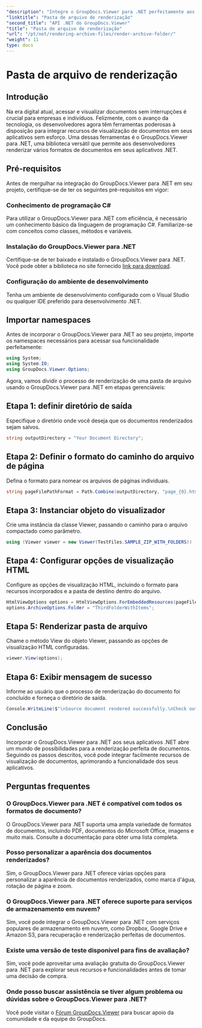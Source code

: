 ```yaml
---
"description": "Integre o GroupDocs.Viewer para .NET perfeitamente aos seus aplicativos .NET para obter recursos eficientes de renderização e visualização de documentos."
"linktitle": "Pasta de arquivo de renderização"
"second_title": "API .NET do GroupDocs.Viewer"
"title": "Pasta de arquivo de renderização"
"url": "/pt/net/rendering-archive-files/render-archive-folder/"
"weight": 11
type: docs
---
```

# Pasta de arquivo de renderização

## Introdução
Na era digital atual, acessar e visualizar documentos sem interrupções é crucial para empresas e indivíduos. Felizmente, com o avanço da tecnologia, os desenvolvedores agora têm ferramentas poderosas à disposição para integrar recursos de visualização de documentos em seus aplicativos sem esforço. Uma dessas ferramentas é o GroupDocs.Viewer para .NET, uma biblioteca versátil que permite aos desenvolvedores renderizar vários formatos de documentos em seus aplicativos .NET.
## Pré-requisitos
Antes de mergulhar na integração do GroupDocs.Viewer para .NET em seu projeto, certifique-se de ter os seguintes pré-requisitos em vigor:
### Conhecimento de programação C#
Para utilizar o GroupDocs.Viewer para .NET com eficiência, é necessário um conhecimento básico da linguagem de programação C#. Familiarize-se com conceitos como classes, métodos e variáveis.
### Instalação do GroupDocs.Viewer para .NET
Certifique-se de ter baixado e instalado o GroupDocs.Viewer para .NET. Você pode obter a biblioteca no site fornecido [link para download](https://releases.groupdocs.com/viewer/net/).
### Configuração do ambiente de desenvolvimento
Tenha um ambiente de desenvolvimento configurado com o Visual Studio ou qualquer IDE preferido para desenvolvimento .NET.

## Importar namespaces
Antes de incorporar o GroupDocs.Viewer para .NET ao seu projeto, importe os namespaces necessários para acessar sua funcionalidade perfeitamente:
```csharp
using System;
using System.IO;
using GroupDocs.Viewer.Options;
```

Agora, vamos dividir o processo de renderização de uma pasta de arquivo usando o GroupDocs.Viewer para .NET em etapas gerenciáveis:
## Etapa 1: definir diretório de saída
Especifique o diretório onde você deseja que os documentos renderizados sejam salvos.
```csharp
string outputDirectory = "Your Document Directory";
```
## Etapa 2: Definir o formato do caminho do arquivo de página
Defina o formato para nomear os arquivos de páginas individuais.
```csharp
string pageFilePathFormat = Path.Combine(outputDirectory, "page_{0}.html");
```
## Etapa 3: Instanciar objeto do visualizador
Crie uma instância da classe Viewer, passando o caminho para o arquivo compactado como parâmetro.
```csharp
using (Viewer viewer = new Viewer(TestFiles.SAMPLE_ZIP_WITH_FOLDERS))
```
## Etapa 4: Configurar opções de visualização HTML
Configure as opções de visualização HTML, incluindo o formato para recursos incorporados e a pasta de destino dentro do arquivo.
```csharp
HtmlViewOptions options = HtmlViewOptions.ForEmbeddedResources(pageFilePathFormat);
options.ArchiveOptions.Folder = "ThirdFolderWithItems";
```
## Etapa 5: Renderizar pasta de arquivo
Chame o método View do objeto Viewer, passando as opções de visualização HTML configuradas.
```csharp
viewer.View(options);
```
## Etapa 6: Exibir mensagem de sucesso
Informe ao usuário que o processo de renderização do documento foi concluído e forneça o diretório de saída.
```csharp
Console.WriteLine($"\nSource document rendered successfully.\nCheck output in {outputDirectory}.");
```

## Conclusão
Incorporar o GroupDocs.Viewer para .NET aos seus aplicativos .NET abre um mundo de possibilidades para a renderização perfeita de documentos. Seguindo os passos descritos, você pode integrar facilmente recursos de visualização de documentos, aprimorando a funcionalidade dos seus aplicativos.
## Perguntas frequentes
### O GroupDocs.Viewer para .NET é compatível com todos os formatos de documento?
O GroupDocs.Viewer para .NET suporta uma ampla variedade de formatos de documentos, incluindo PDF, documentos do Microsoft Office, imagens e muito mais. Consulte a documentação para obter uma lista completa.
### Posso personalizar a aparência dos documentos renderizados?
Sim, o GroupDocs.Viewer para .NET oferece várias opções para personalizar a aparência de documentos renderizados, como marca d'água, rotação de página e zoom.
### O GroupDocs.Viewer para .NET oferece suporte para serviços de armazenamento em nuvem?
Sim, você pode integrar o GroupDocs.Viewer para .NET com serviços populares de armazenamento em nuvem, como Dropbox, Google Drive e Amazon S3, para recuperação e renderização perfeitas de documentos.
### Existe uma versão de teste disponível para fins de avaliação?
Sim, você pode aproveitar uma avaliação gratuita do GroupDocs.Viewer para .NET para explorar seus recursos e funcionalidades antes de tomar uma decisão de compra.
### Onde posso buscar assistência se tiver algum problema ou dúvidas sobre o GroupDocs.Viewer para .NET?
Você pode visitar o [Fórum GroupDocs.Viewer](https://forum.groupdocs.com/c/viewer/9) para buscar apoio da comunidade e da equipe do GroupDocs.